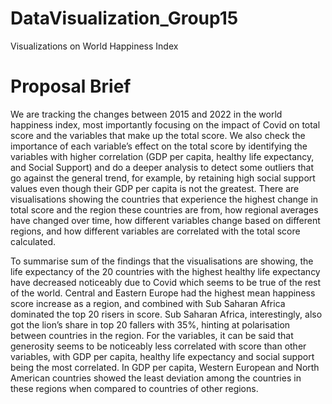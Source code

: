 # DataVisualization_Group15
Visualizations on World Happiness Index

# Proposal Brief 
 
We are tracking the changes between 2015 and 2022 in the world happiness index, most importantly focusing on the impact of Covid on total score and the variables that make up the total score. We also check the importance of each variable’s effect on the total score by identifying the variables with higher correlation (GDP per capita, healthy life expectancy, and Social Support) and do a deeper analysis to detect some outliers that go against the general trend, for example, by retaining high social support values even though their GDP per capita is not the greatest. There are visualisations showing the countries that experience the highest change in total score and the region these countries are from, how regional averages have changed over time, how different variables change based on different regions, and how different variables are correlated with the total score calculated. 

To summarise sum of the findings that the visualisations are showing, the life expectancy of the 20 countries with the highest healthy life expectancy have decreased noticeably due to Covid which seems to be true of the rest of the world. Central and Eastern Europe had the highest mean happiness score increase as a region, and combined with Sub Saharan Africa dominated the top 20 risers in score. Sub Saharan Africa, interestingly, also got the lion’s share in top 20 fallers with 35%, hinting at polarisation between countries in the region. For the variables, it can be said that generosity seems to be noticeably less correlated with score than other variables, with GDP per capita, healthy life expectancy and social support being the most correlated. In GDP per capita, Western European and North American countries showed the least deviation among the countries in these regions when compared to countries of other regions.  
